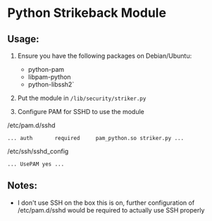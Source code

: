 # Python Strikeback Module #

## Usage: ##
1. Ensure you have the following packages on Debian/Ubuntu:
	* python-pam 
	* libpam-python
	* python-libssh2`

2. Put the module in `/lib/security/striker.py`

3. Configure PAM for SSHD to use the module

/etc/pam.d/sshd

`
...
auth       required     pam_python.so striker.py
...
`

/etc/ssh/sshd_config

`
...
UsePAM yes
...
`


## Notes: ##
* I don't use SSH on the box this is on, further configuration of /etc/pam.d/sshd would be required to actually use SSH properly